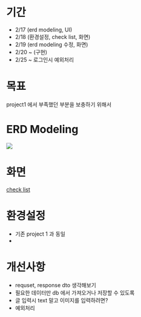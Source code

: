 # 기간
- 2/17 (erd modeling, UI)
- 2/18 (환경설정, check list, 화면)
- 2/19 (erd modeling 수정, 화면)
- 2/20 ~ (구현)
- 2/25 ~ 로그인시 예외처리

# 목표
project1 에서 부족했던 부분을 보충하기 위해서

# ERD Modeling
<img src="https://github.com/hiyigh/project2/assets/112844031/4703e732-c795-418a-b40b-0e3539e14ea5">

# 화면
[check list](https://tricolor-havarti-76a.notion.site/check-list-6ec5d91d92dc4bd0b556a20d708ae885?pvs=4)
# 환경설정
- 기존 project 1 과 동일
- 
# 개선사항
- requset, response dto 생각해보기
- 필요한 데이터만 db 에서 가져오거나 저장할 수 있도록
- 글 입력시 text 말고 이미지를 입력하려면?
- 예외처리 
